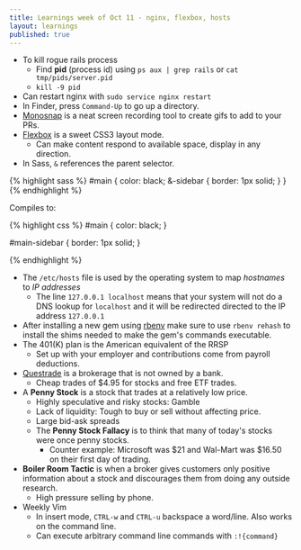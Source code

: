 ```yaml
---
title: Learnings week of Oct 11 - nginx, flexbox, hosts
layout: learnings
published: true
---
```

* To kill rogue rails process
  * Find **pid** (process id) using `ps aux | grep rails` or `cat tmp/pids/server.pid`
  * `kill -9 pid`
* Can restart nginx with `sudo service nginx restart`
* In Finder, press `Command-Up` to go up a directory.
* [Monosnap](https://monosnap.com/welcome) is a neat screen recording tool to create gifs to add to your PRs.
* [Flexbox](http://www.w3schools.com/css/css3_flexbox.asp) is a sweet CSS3 layout mode.
  * Can make content respond to available space, display in any direction.
* In Sass, `&` references the parent selector.

{% highlight sass %}
#main {
  color: black;
  &-sidebar {
    border: 1px solid;
  }
}
{% endhighlight %}

Compiles to:

{% highlight css %}
#main {
  color: black;
}

#main-sidebar {
  border: 1px solid;
}

{% endhighlight %}

* The `/etc/hosts` file is used by the operating system to map *hostnames* to *IP addresses*
  * The line `127.0.0.1 localhost` means that your system will not do a DNS lookup for `localhost` and it will be redirected directed to the IP address `127.0.0.1`
* After installing a new gem using [rbenv](https://github.com/rbenv/rbenv) make sure to use `rbenv rehash` to install the shims needed to make the gem's commands executable.
* The 401(K) plan is the American equivalent of the RRSP
  * Set up with your employer and contributions come from payroll deductions.
* [Questrade](http://www.questrade.com/) is a brokerage that is not owned by a bank.
  * Cheap trades of $4.95 for stocks and free ETF trades.
* A **Penny Stock** is a stock that trades at a relatively low price.
  * Highly speculative and risky stocks: Gamble
  * Lack of liquidity: Tough to buy or sell without affecting price.
  * Large bid-ask spreads
  * The **Penny Stock Fallacy** is to think that many of today's stocks were once penny stocks.
    * Counter example: Microsoft  was $21 and Wal-Mart was $16.50 on their first day of trading.
* **Boiler Room Tactic** is when a broker gives customers only positive information about a stock and discourages them from doing any outside research.
  * High pressure selling by phone.
* Weekly Vim
  * In insert mode, `CTRL-w` and `CTRL-u` backspace a word/line. Also works on the command line.
  * Can execute arbitrary command line commands with `:!{command}`
